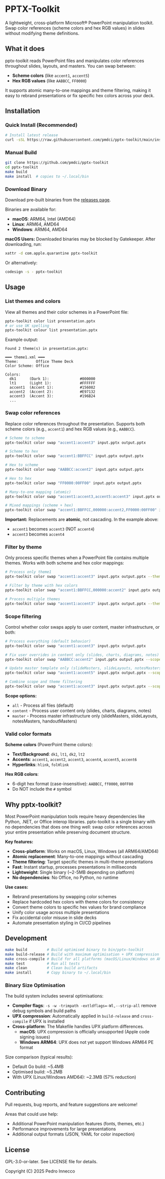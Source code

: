 # PPTX-Toolkit

A lightweight, cross-platform Microsoft® PowerPoint manipulation toolkit. Swap color references (scheme colors and hex RGB values) in slides without modifying theme definitions.

## What it does

pptx-toolkit reads PowerPoint files and manipulates color references throughout slides, layouts, and masters. You can swap between:

- **Scheme colors** (like `accent1`, `accent5`)
- **Hex RGB values** (like `AABBCC`, `FF0000`)

It supports atomic many-to-one mappings and theme filtering, making it easy to rebrand presentations or fix specific hex colors across your deck.

## Installation

### Quick Install (Recommended)

```bash
# Install latest release
curl -sSL https://raw.githubusercontent.com/pmdci/pptx-toolkit/main/install.sh | bash
```

### Manual Build

```bash
git clone https://github.com/pmdci/pptx-toolkit
cd pptx-toolkit
make build
make install  # copies to ~/.local/bin
```

### Download Binary

Download pre-built binaries from the [releases page](https://github.com/pmdci/pptx-toolkit/releases).

Binaries are available for:

- **macOS**: ARM64, Intel (AMD64)
- **Linux**: ARM64, AMD64
- **Windows**: ARM64, AMD64

**macOS Users:** Downloaded binaries may be blocked by Gatekeeper. After downloading, run:

```bash
xattr -d com.apple.quarantine pptx-toolkit
```

Or alternatively:

```bash
codesign -s - pptx-toolkit
```

## Usage

### List themes and colors

View all themes and their color schemes in a PowerPoint file:

```bash
pptx-toolkit color list presentation.pptx
# or use UK spelling
pptx-toolkit colour list presentation.pptx
```

Example output:

```
Found 2 theme(s) in presentation.pptx:

━━━ theme1.xml ━━━
Theme:        Office Theme Deck
Color Scheme: Office

Colors:
  dk1      (Dark 1):              #000000
  lt1      (Light 1):             #FFFFFF
  accent1  (Accent 1):            #156082
  accent2  (Accent 2):            #E97132
  accent3  (Accent 3):            #196B24
  ...
```

### Swap color references

Replace color references throughout the presentation. Supports both scheme colors (e.g., `accent1`) and hex RGB values (e.g., `AABBCC`).

```bash
# Scheme to scheme
pptx-toolkit color swap "accent1:accent3" input.pptx output.pptx

# Scheme to hex
pptx-toolkit color swap "accent1:BBFFCC" input.pptx output.pptx

# Hex to scheme
pptx-toolkit color swap "AABBCC:accent2" input.pptx output.pptx

# Hex to hex
pptx-toolkit color swap "FF0000:00FF00" input.pptx output.pptx

# Many-to-one mapping (atomic)
pptx-toolkit color swap "accent1:accent3,accent5:accent3" input.pptx output.pptx

# Mixed mappings (scheme + hex)
pptx-toolkit color swap "accent1:BBFFCC,000000:accent2,FF0000:00FF00" input.pptx output.pptx
```

**Important:** Replacements are **atomic**, not cascading. In the example above:

- `accent1` becomes `accent3` (NOT `accent4`)
- `accent3` becomes `accent4`

### Filter by theme

Only process specific themes when a PowerPoint file contains multiple themes. Works with both scheme and hex color mappings:

```bash
# Process only theme1
pptx-toolkit color swap "accent1:accent3" input.pptx output.pptx --theme theme1

# Filter by theme with hex colors
pptx-toolkit color swap "accent1:BBFFCC,000000:accent2" input.pptx output.pptx --theme theme1

# Process multiple themes
pptx-toolkit color swap "accent1:accent3" input.pptx output.pptx --theme theme1,theme2
```

### Scope filtering

Control whether color swaps apply to user content, master infrastructure, or both:

```bash
# Process everything (default behavior)
pptx-toolkit color swap "accent1:accent3" input.pptx output.pptx

# Fix user overrides in content only (slides, charts, diagrams, notes)
pptx-toolkit color swap "AABBCC:accent2" input.pptx output.pptx --scope content

# Update master template only (slideMasters, slideLayouts, notesMasters, handoutMasters)
pptx-toolkit color swap "accent1:accent5" input.pptx output.pptx --scope master

# Combine scope and theme filtering
pptx-toolkit color swap "accent1:accent3" input.pptx output.pptx --scope content --theme theme1
```

**Scope options:**
- `all` - Process all files (default)
- `content` - Process user content only (slides, charts, diagrams, notes)
- `master` - Process master infrastructure only (slideMasters, slideLayouts, notesMasters, handoutMasters)

### Valid color formats

**Scheme colors** (PowerPoint theme colors):

- **Text/Background**: `dk1`, `lt1`, `dk2`, `lt2`
- **Accents**: `accent1`, `accent2`, `accent3`, `accent4`, `accent5`, `accent6`
- **Hyperlinks**: `hlink`, `folHlink`

**Hex RGB colors**:

- 6-digit hex format (case-insensitive): `AABBCC`, `ff0000`, `00FF00`
- Do NOT include the `#` symbol

## Why pptx-toolkit?

Most PowerPoint manipulation tools require heavy dependencies like Python, .NET, or Office interop libraries. pptx-toolkit is a single binary with no dependencies that does one thing well: swap color references across your entire presentation while preserving document structure.

**Key features:**

- **Cross-platform**: Works on macOS, Linux, Windows (all ARM64/AMD64)
- **Atomic replacement**: Many-to-one mappings without cascading
- **Theme filtering**: Target specific themes in multi-theme presentations
- **Fast**: Instant startup, processes presentations in milliseconds
- **Lightweight**: Single binary (~2-5MB depending on platform)
- **No dependencies**: No Office, no Python, no runtime

**Use cases:**

- Rebrand presentations by swapping color schemes
- Replace hardcoded hex colors with theme colors for consistency
- Convert theme colors to specific hex values for brand compliance
- Unify color usage across multiple presentations
- Fix accidental color misuse in slide decks
- Automate presentation styling in CI/CD pipelines

## Development

```bash
make build         # Build optimised binary to bin/pptx-toolkit
make build-release # Build with maximum optimisation + UPX compression
make cross-compile # Build for all platforms (macOS/Linux/Windows on ARM64/AMD64)
make test          # Run all tests
make clean         # Clean build artifacts
make install       # Copy binary to ~/.local/bin
```

### Binary Size Optimisation

The build system includes several optimisations:

- **Compiler flags**: `-s -w -trimpath -extldflags=-Wl,--strip-all` remove debug symbols and build paths
- **UPX compression**: Automatically applied in `build-release` and `cross-compile` if UPX is installed
- **Cross-platform**: The Makefile handles UPX platform differences.
  - **macOS**: UPX compression is officially unsupported (Apple code signing issues)
  - **Windows ARM64**: UPX does not yet support Windows ARM64 PE format

Size comparison (typical results):

- Default Go build: ~5.4MB
- Optimised build: ~5.2MB
- With UPX (Linux/Windows AMD64): ~2.3MB (57% reduction)

## Contributing

Pull requests, bug reports, and feature suggestions are welcome!

Areas that could use help:

- Additional PowerPoint manipulation features (fonts, themes, etc.)
- Performance improvements for large presentations
- Additional output formats (JSON, YAML for color inspection)

## License

GPL-3.0-or-later. See LICENSE file for details.

Copyright (C) 2025 Pedro Innecco

